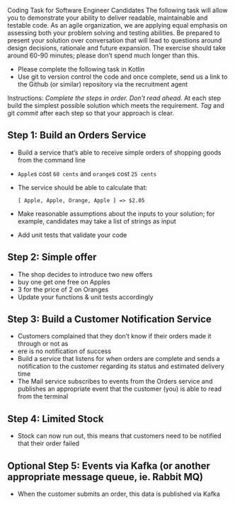 Coding Task for Software Engineer Candidates
The following task will allow you to demonstrate your ability to deliver readable,
maintainable and testable code. As an agile organization, we are applying equal
emphasis on assessing both your problem solving and testing abilities.
Be prepared to present your solution over conversation that will lead to
questions around design decisions, rationale and future expansion.
The exercise should take around 60-90 minutes; please don’t spend much
longer than this.
* Please complete the following task in Kotlin
* Use git to version control the code and once complete, send us a link to
the Github (or similar) repository via the recruitment agent

Instructions: _Complete the steps in order. Don’t read ahead._ At each step build
the simplest possible solution which meets the requirement. *Tag* and git *commit*
after each step so that your approach is clear.

## Step 1: Build an Orders Service
* Build a service that’s able to receive simple orders of shopping goods from the
command line
* `Apple`s cost `60 cents` and `orange`s cost `25 cents`
* The service should be able to calculate that:
  
  ```[ Apple, Apple, Orange, Apple ] => $2.05```
  
* Make reasonable assumptions about the inputs to your solution; for example,
candidates may take a list of strings as input
* Add unit tests that validate your code

## Step 2: Simple offer
* The shop decides to introduce two new offers
* buy one get one free on Apples
* 3 for the price of 2 on Oranges
* Update your functions & unit tests accordingly

## Step 3: Build a Customer Notification Service
* Customers complained that they don’t know if their orders made it through or not as
* ere is no notification of success
* Build a service that listens for when orders are complete and sends a notification to
the customer regarding its status and estimated delivery time
* The Mail service subscribes to events from the Orders service and publishes an
appropriate event that the customer (you) is able to read from the terminal

## Step 4: Limited Stock
* Stock can now run out, this means that customers need to be notified that their order
failed

## Optional Step 5: Events via Kafka (or another appropriate message queue, ie. Rabbit MQ)
* When the customer submits an order, this data is published via Kafka